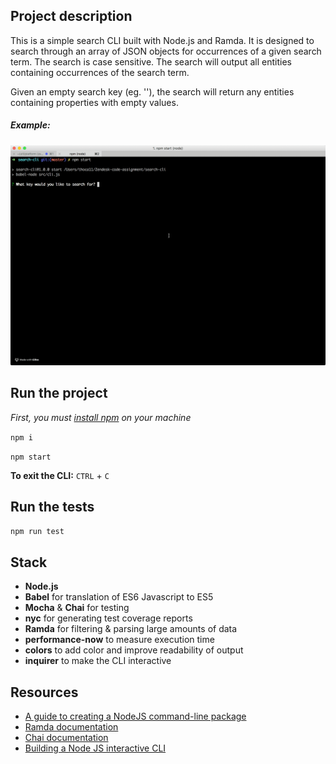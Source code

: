 ## Project description
This is a simple search CLI built with Node.js and Ramda. It is designed to search through an array of JSON objects for occurrences of a given search term. The search is case sensitive. The search will output all entities containing occurrences of the search term.

Given an empty search key (eg. ''), the search will return any entities containing properties with empty values.

##### Example:
![Example GIF](https://github.com/calthomson/search-cli/blob/master/example.gif?raw=true)

## Run the project
*First, you must [install npm](https://www.npmjs.com/get-npm) on your machine*

`npm i`

`npm start`

**To exit the CLI:** `CTRL` + `C`

## Run the tests
`npm run test`

## Stack

- **Node.js**
- **Babel** for translation of ES6 Javascript to ES5
- **Mocha** & **Chai** for testing
- **nyc** for generating test coverage reports
- **Ramda** for filtering & parsing large amounts of data
- **performance-now** to measure execution time
- **colors** to add color and improve readability of output
- **inquirer** to make the CLI interactive

## Resources

- [A guide to creating a NodeJS command-line package](https://medium.com/netscape/a-guide-to-create-a-nodejs-command-line-package-c2166ad0452e)
- [Ramda documentation](https://ramdajs.com/)
- [Chai documentation](https://www.chaijs.com/)
- [Building a Node JS interactive CLI](https://codeburst.io/building-a-node-js-interactive-cli-3cb80ed76c86)

